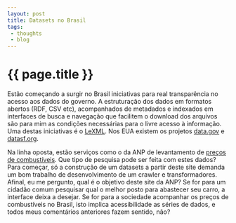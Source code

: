 ```yaml
---
layout: post
title: Datasets no Brasil
tags: 
 - thoughts
 - blog
---
```


{{ page.title }}
================

Est&atilde;o come&ccedil;ando a surgir no Brasil iniciativas para real
transpar&ecirc;ncia no acesso aos dados do governo. A
estrutura&ccedil;&atilde;o dos dados em formatos abertos (RDF, CSV
etc), acompanhados de metadados e indexados em interfaces de busca e
navega&ccedil;&atilde;o que facilitem o download dos arquivos
s&atilde;o para mim as condi&ccedil;&otilde;es necess&aacute;rias para
o livre acesso &agrave; informa&ccedil;&atilde;o. Uma destas
iniciativas &eacute; o [LeXML](http://www.lexml.gov.br/).  Nos EUA
existem os projetos [data.gov](http://data.gov/) e
[datasf.org](http://datasf.org/).

Na linha oposta, est&atilde;o servi&ccedil;os como o da ANP de
levantamento de [pre&ccedil;os de
combust&iacute;veis](http://www.anp.gov.br/preco/). Que tipo de
pesquisa pode ser feita com estes dados? Para come&ccedil;ar,
s&oacute; a constru&ccedil;&atilde;o de um datasets a partir deste
site demanda um bom trabalho de desenvolvimento de um crawler e
transformadores. Afinal, eu me pergunto, qual &eacute; o objetivo
deste site da ANP? Se for para um cidad&atilde;o comum pesquisar qual
o melhor posto para abastecer seu carro, a interface deixa a
desejar. Se for para a sociedade acompanhar os pre&ccedil;os de
combust&iacute;veis no Brasil, isto implica acessibilidade as
s&eacute;ries de dados, e todos meus coment&aacute;rios anteriores
fazem sentido, n&atilde;o?

